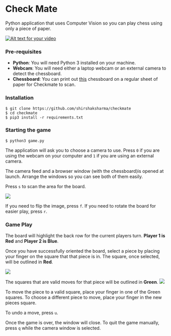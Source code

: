 # Check Mate
Python application that uses Computer Vision so you can play chess using only a piece of paper.

[![Alt text for your video](https://img.youtube.com/vi/Lz0gl7ypkNo.jpg)](https://www.youtube.com/watch?v=Lz0gl7ypkNo)


### Pre-requisites
- **Python**: You will need Python 3 installed on your machine.
- **Webcam**: You will need either a laptop webcam or an external camera to detect the chessboard.
- **Chessboard**: You can print out [this](board.jpg) chessboard on a regular sheet of paper for
Checkmate to scan.

### Installation

```
$ git clone https://github.com/shirshaksharma/checkmate
$ cd checkmate
$ pip3 install -r requirements.txt
```
### Starting the game

```
$ python3 game.py
```

The application will ask you to choose a camera to use.
Press `0` if you are using the webcam on your computer and `1` if you are using an external camera.

The camera feed and a browser window (with the chessboard)is opened at launch. 
Arrange the windows so you can see both of them easily.

Press `s` to scan the area for the board.

![](https://i.imgur.com/IqVwVSL.jpg)

If you need to flip the image, press `f`.
If you need to rotate the board for easier play, press `r`.

### Game Play

The board will highlight the back row for the current players turn. 
**Player 1 is Red** and **Player 2 is Blue**.


Once you have successfully oriented the board, select a piece by placing your finger on the square that that piece 
is in.
The square, once selected, will be outlined in **Red**. 

![](https://i.imgur.com/mX3iIOq.jpg)

The squares that are valid moves for that piece will be 
outlined in **Green**.
![](https://i.imgur.com/TJUl3xA.jpg)

To move the piece to a valid square, place your finger in one of the Green squares. To choose a different piece 
to move, place your finger in the new pieces square.

To undo a move, press `u`.


Once the game is over, the window will close.
To quit the game manually, press `q` while the camera window is selected.
